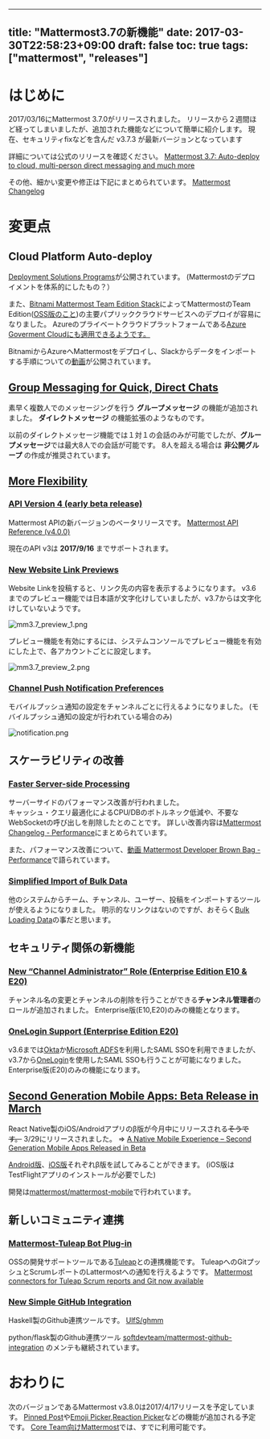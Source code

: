 
---
title: "Mattermost3.7の新機能"
date: 2017-03-30T22:58:23+09:00
draft: false
toc: true
tags: ["mattermost", "releases"]
---

# はじめに
2017/03/16にMattermost 3.7.0がリリースされました。
リリースから２週間ほど経ってしまいましたが、追加された機能などについて簡単に紹介します。
現在、セキュリティfixなどを含んだ v3.7.3 が最新バージョンとなっています

詳細については公式のリリースを確認ください。
[Mattermost 3.7: Auto-deploy to cloud, multi-person direct messaging and much more](https://about.mattermost.com/mattermost-3-7/)

その他、細かい変更や修正は下記にまとめられています。
[Mattermost Changelog](https://docs.mattermost.com/administration/changelog.html)

# 変更点

## Cloud Platform Auto-deploy

[Deployment Solutions Programs](https://docs.mattermost.com/guides/orchestration.html)が公開されています。
(Mattermostのデプロイメントを体系的にしたもの？）

また、[Bitnami Mattermost Team Edition Stack](https://bitnami.com/stack/mattermost)によってMattermostのTeam Edition([OSS版のこと](https://about.mattermost.com/pricing/))の主要パプリッククラウドサービスへのデプロイが容易になりました。
Azureのプライベートクラウドプラットフォームである[Azure Goverment Cloudにも適用できるようです。](https://about.mattermost.com/open-source-slack-alternative-for-azure-government-plus-aws-gcp-and-ocp-via-bitnami-mattermost-team-edition-stack/)

BitnamiからAzureへMattermostをデプロイし、Slackからデータをインポートする手順についての[動画](https://www.youtube.com/watch?v=AKqHWqrAgpk)が公開されています。

## [Group Messaging for Quick, Direct Chats](https://about.mattermost.com/mattermost-3-7/#group-messaging)

素早く複数人でのメッセージングを行う **グループメッセージ** の機能が追加されました。
**ダイレクトメッセージ** の機能拡張のようなものです。

以前のダイレクトメッセージ機能では１対１の会話のみが可能でしたが、**グループメッセージ**では最大8人での会話が可能です。
8人を超える場合は **非公開グループ** の作成が推奨されています。

## [More Flexibility](https://about.mattermost.com/mattermost-3-7/#more-flexibility)

### [API Version 4 (early beta release)](https://about.mattermost.com/mattermost-3-7/#api-v4)

Mattermost APIの新バージョンのベータリリースです。
[Mattermost API Reference (v4.0.0)](https://api.mattermost.com/v4/)

現在のAPI v3は **2017/9/16** までサポートされます。

### [New Website Link Previews](https://about.mattermost.com/mattermost-3-7/#link-previews)

Website Linkを投稿すると、リンク先の内容を表示するようになります。
v3.6までのプレビュー機能では日本語が文字化けしていましたが、v3.7からは文字化けしていないようです。

![mm3.7_preview_1.png](https://qiita-image-store.s3.amazonaws.com/0/9891/e1c89b1a-6fb5-c3fd-6ca2-64998abae69b.png)

プレビュー機能を有効にするには、システムコンソールでプレビュー機能を有効にした上で、各アカウントごとに設定します。

![mm3.7_preview_2.png](https://qiita-image-store.s3.amazonaws.com/0/9891/6724d0c2-09e5-b135-4004-9b5be14e511d.png)

### [Channel Push Notification Preferences](https://about.mattermost.com/mattermost-3-7/#channel-mobile-notif)

モバイルプッシュ通知の設定をチャンネルごとに行えるようになりました。
(モバイルプッシュ通知の設定が行われている場合のみ)

![notification.png](https://qiita-image-store.s3.amazonaws.com/0/9891/f1d05b58-b506-e910-6c8f-2573737abd9d.png)

## スケーラビリティの改善

### [Faster Server-side Processing](https://about.mattermost.com/mattermost-3-7/#performance)

サーバーサイドのパフォーマンス改善が行われました。  
キャッシュ・クエリ最適化によるCPU/DBのボトルネック低減や、不要なWebSocketの呼び出しを削除したとのことです。
詳しい改善内容は[Mattermost Changelog - Performance](https://docs.mattermost.com/administration/changelog.html#performance)にまとめられています。

また、パフォーマンス改善について、[動画 Mattermost Developer Brown Bag - Performance](https://www.youtube.com/watch?v=pJsfXAHxAjM&t)で語られています。

### [Simplified Import of Bulk Data](https://about.mattermost.com/mattermost-3-7/#bulk-import)

他のシステムからチーム、チャンネル、ユーザー、投稿をインポートするツールが使えるようになりました。
明示的なリンクはないのですが、おそらく[Bulk Loading Data](https://docs.mattermost.com/deployment/bulk-loading.html)の事だと思います。

## セキュリティ関係の新機能

### [New “Channel Administrator” Role (Enterprise Edition E10 & E20)](https://about.mattermost.com/mattermost-3-7/#channel-admin)

チャンネル名の変更とチャンネルの削除を行うことができる**チャンネル管理者**のロールが追加されました。
Enterprise版(E10,E20)のみの機能となります。

### [OneLogin Support (Enterprise Edition E20)](https://about.mattermost.com/mattermost-3-7/#onelogin)

v3.6までは[Okta](https://docs.mattermost.com/deployment/sso-saml-okta.html)か[Microsoft ADFS](https://docs.mattermost.com/deployment/sso-saml-adfs.html)を利用したSAML SSOを利用できましたが、v3.7から[OneLogin](https://docs.mattermost.com/deployment/sso-saml-onelogin.html)を使用したSAML SSOも行うことが可能になりました。
Enterprise版(E20)のみの機能になります。

## [Second Generation Mobile Apps: Beta Release in March](https://about.mattermost.com/mattermost-3-7/#react-native-app)

React Native製のiOS/Androidアプリのβ版が今月中にリリースされる~~そうです。~~ 3/29にリリースされました。 => [A Native Mobile Experience – Second Generation Mobile Apps Released in Beta](https://about.mattermost.com/a-native-mobile-experience-second-generation-mobile-apps-released-in-beta/)

[Android版](https://play.google.com/apps/testing/com.mattermost.react.native)、[iOS版](https://mattermost-fastlane.herokuapp.com)それぞれβ版を試してみることができます。
(iOS版はTestFlightアプリのインストールが必要でした)

開発は[mattermost/mattermost-mobile](https://github.com/mattermost/mattermost-mobile#how-to-contribute)で行われています。

## 新しいコミュニティ連携

### [Mattermost-Tuleap Bot Plug-in](https://about.mattermost.com/mattermost-3-7/#mattermost-tuleap)

OSSの開発サポートツールである[Tuleap](https://www.tuleap.org)との連携機能です。
TuleapへのGitプッシュとScrumレポートのLattermostへの通知を行えるようです。
[Mattermost connectors for Tuleap Scrum reports and Git now available](https://www.tuleap.org/mattermost-connectors-tuleap-scrum-reports-and-git-now-available)

### [New Simple GitHub Integration](https://about.mattermost.com/mattermost-3-7/#github-integration)

Haskell製のGithub連携ツールです。
[UlfS/ghmm](https://github.com/UlfS/ghmm)

python/flask製のGithub連携ツール [softdevteam/mattermost-github-integration](https://github.com/softdevteam/mattermost-github-integration) のメンテも継続されています。

# おわりに

次のバージョンであるMattermost v3.8.0は2017/4/17リリースを予定しています。
[Pinned Post](https://github.com/mattermost/platform/pull/4217)や[Emoji Picker](https://github.com/mattermost/platform/pull/5157),[Reaction Picker](https://github.com/mattermost/platform/pull/5816)などの機能が追加される予定です。
[Core Team向けMattermost](https://pre-release.mattermost.com/core)では、すでに利用可能です。

